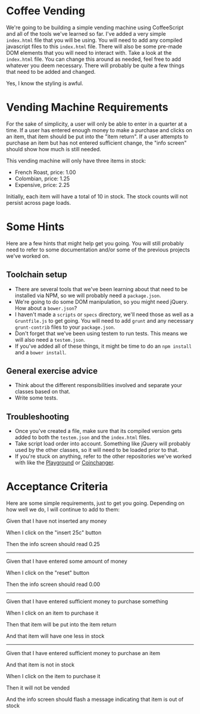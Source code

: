 Coffee Vending
=============
We're going to be building a simple vending machine using CoffeeScript and all of the tools we've learned so far. I've added a very simple `index.html` file that you will be using. You will need to add any compiled javascript files to this `index.html` file. There will also be some pre-made DOM elements that you will need to interact with.  Take a look at the `index.html` file. You can change this around as needed, feel free to add whatever you deem necessary. There will probably be quite a few things that need to be added and changed.


Yes, I know the styling is awful.

Vending Machine Requirements
==========
For the sake of simplicity, a user will only be able to enter in a quarter at a time. If a user has entered enough money to make a purchase and clicks on an item, that item should be put into the "item return". If a user attempts to purchase an item but has not entered sufficient change, the "info screen" should show how much is still needed.

This vending machine will only have three items in stock:
* French Roast, price: 1.00
* Colombian, price: 1.25
* Expensive, price: 2.25

Initially, each item will have a total of 10 in stock. The stock counts will not persist across page loads.

Some Hints
==========
Here are a few hints that might help get you going. You will still probably need to refer to some documentation and/or some of the previous projects we've worked on.


Toolchain setup
----------
* There are several tools that we've been learning about that need to be installed via NPM, so we will probably need a `package.json`.
* We're going to do some DOM manipulation, so you might need jQuery. How about a `bower.json`?
* I haven't made a `scripts` or `specs` directory, we'll need those as well as a `Gruntfile.js` to get going. You will need to add `grunt` and any necessary `grunt-contrib` files to your `package.json`.
* Don't forget that we've been using testem to run tests. This means we will also need a `testem.json`.
* If you've added all of these things, it might be time to do an `npm install` and a `bower install`.

General exercise advice
----------
* Think about the different responsibilities involved and separate your classes based on that.
* Write some tests.

Troubleshooting
----------
* Once you've created a file, make sure that its compiled version gets added to both the `testem.json` and the `index.html` files.
* Take script load order into account. Something like jQuery will probably used by the other classes, so it will need to be loaded prior to that.
* If you're stuck on anything, refer to the other repositories we've worked with like the [Playground](https://github.com/kellyaj/coffee_playground) or [Coinchanger](https://github.com/kellyaj/coffee_coinchanger).


Acceptance Criteria
==========
Here are some simple requirements, just to get you going. Depending on how well we do, I will continue to add to them:


Given that I have not inserted any money

When I click on the "insert 25c" button

Then the info screen should read 0.25


----------
Given that I have entered some amount of money

When I click on the "reset" button

Then the info screen should read 0.00


----------
Given that I have entered sufficient money to purchase something

When I click on an item to purchase it

Then that item will be put into the item return

And that item will have one less in stock


----------
Given that I have entered sufficient money to purchase an item

And that item is not in stock

When I click on the item to purchase it

Then it will not be vended

And the info screen should flash a message indicating that item is out of stock


